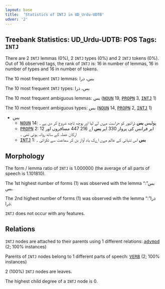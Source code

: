 ```yaml
---
layout: base
title:  'Statistics of INTJ in UD_Urdu-UDTB'
udver: '2'
---
```


## Treebank Statistics: UD_Urdu-UDTB: POS Tags: `INTJ`

There are 2 `INTJ` lemmas (0%), 2 `INTJ` types (0%) and 2 `INTJ` tokens (0%).
Out of 16 observed tags, the rank of `INTJ` is: 16 in number of lemmas, 16 in number of types and 16 in number of tokens.

The 10 most frequent `INTJ` lemmas: بس، ذرا

The 10 most frequent `INTJ` types:  بس، ذرا

The 10 most frequent ambiguous lemmas: بس (<tt><a href="ur_udtb-pos-NOUN.html">NOUN</a></tt> 19, <tt><a href="ur_udtb-pos-PROPN.html">PROPN</a></tt> 3, <tt><a href="ur_udtb-pos-INTJ.html">INTJ</a></tt> 1)

The 10 most frequent ambiguous types:  بس (<tt><a href="ur_udtb-pos-NOUN.html">NOUN</a></tt> 14, <tt><a href="ur_udtb-pos-PROPN.html">PROPN</a></tt> 2, <tt><a href="ur_udtb-pos-INTJ.html">INTJ</a></tt> 1)


* بس
  * <tt><a href="ur_udtb-pos-NOUN.html">NOUN</a></tt> 14: پولیس <b>بس</b> ڈرائیور کو حراست مےں لے لیا اور پوچھ تاچھ شروع کر دی ہے ۔
  * <tt><a href="ur_udtb-pos-PROPN.html">PROPN</a></tt> 2: ایر فرانس کی پرواز 330 ایر <b>بس</b> اے 216 447 مسافروں اور 12 ارکان عملہ کے ساتھ روانہ ہوئی تھی ۔
  * <tt><a href="ur_udtb-pos-INTJ.html">INTJ</a></tt> 1: <b>بس</b> اس تنہائی کے عالم مےں اےک یاد آواز بن کر سماعت سے ٹکرائی ۔

## Morphology

The form / lemma ratio of `INTJ` is 1.000000 (the average of all parts of speech is 1.101810).

The 1st highest number of forms (1) was observed with the lemma “بس”: بس.

The 2nd highest number of forms (1) was observed with the lemma “ذرا”: ذرا.

`INTJ` does not occur with any features.


## Relations

`INTJ` nodes are attached to their parents using 1 different relations: <tt><a href="ur_udtb-dep-advmod.html">advmod</a></tt> (2; 100% instances)

Parents of `INTJ` nodes belong to 1 different parts of speech: <tt><a href="ur_udtb-pos-VERB.html">VERB</a></tt> (2; 100% instances)

2 (100%) `INTJ` nodes are leaves.

The highest child degree of a `INTJ` node is 0.

